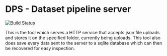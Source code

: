 # DPS - Dataset pipeline server

[![Build Status](https://travis-ci.com/rafaelcn/dataset-pipeline-server.svg?token=agoYobPmasJqPwFp7s8p&branch=master)](https://travis-ci.com/rafaelcn/dataset-pipeline-server)

This is the tool which serves a HTTP service that accepts json file uploads and
stores it on the specified folder, currently being uploads. This tool also does
save every data sent to the server to a sqlite database which can then be
recovered for easy inspection.
